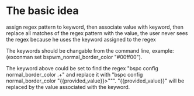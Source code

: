 # The basic idea
assign regex pattern to keyword, then associate value with keyword, then replace all matches of the regex pattern with the value, the user never sees the regex because he uses the keyword assigned to the regex

The keywords should be changable from the command line, example: (exconman set bspwm_normal_border_color "#00ff00").

The keyword above could be set to find the regex "bspc config normal_border_color .+" and replace it with "bspc config normal_border_color "{{provided_value}}>""". "{{provided_value}}" will be replaced by the value associated with the keyword.
